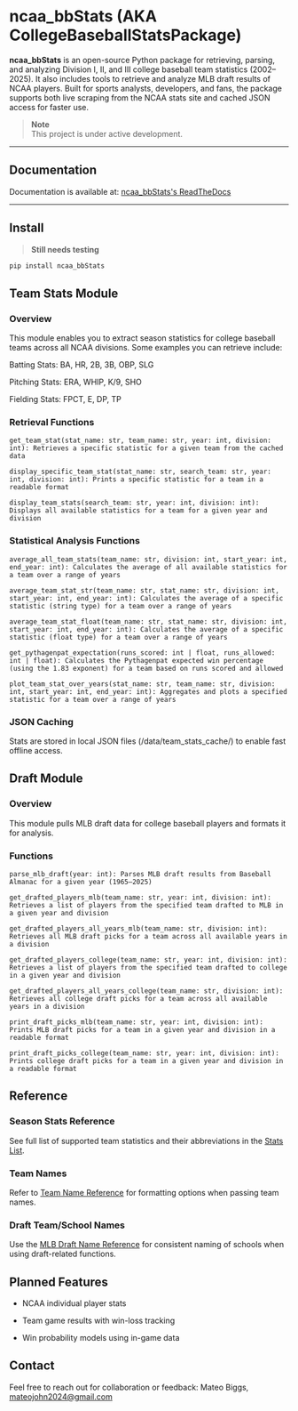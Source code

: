 # ncaa_bbStats (AKA CollegeBaseballStatsPackage)

**ncaa_bbStats** is an open-source Python package for retrieving, parsing, and analyzing Division I, II, and III college baseball team statistics (2002–2025). It also includes tools to retrieve and analyze MLB draft results of NCAA players. Built for sports analysts, developers, and fans, the package supports both live scraping from the NCAA stats site and cached JSON access for faster use.

> **Note**  
> This project is under active development.

---

## Documentation  
Documentation is available at: <a href="https://collegebaseballstatspackage.readthedocs.io/en/latest/index.html" target="_blank">ncaa_bbStats's ReadTheDocs</a>

---

## Install
> **Still needs testing**
```bash
pip install ncaa_bbStats
```
## Team Stats Module
### Overview
This module enables you to extract season statistics for college baseball teams across all NCAA divisions. Some examples you can retrieve include:

Batting Stats: BA, HR, 2B, 3B, OBP, SLG

Pitching Stats: ERA, WHIP, K/9, SHO

Fielding Stats: FPCT, E, DP, TP

### Retrieval Functions
```
get_team_stat(stat_name: str, team_name: str, year: int, division: int): Retrieves a specific statistic for a given team from the cached data
```
```
display_specific_team_stat(stat_name: str, search_team: str, year: int, division: int): Prints a specific statistic for a team in a readable format
```
```
display_team_stats(search_team: str, year: int, division: int): Displays all available statistics for a team for a given year and division
```
### Statistical Analysis Functions
```
average_all_team_stats(team_name: str, division: int, start_year: int, end_year: int): Calculates the average of all available statistics for a team over a range of years
```
```
average_team_stat_str(team_name: str, stat_name: str, division: int, start_year: int, end_year: int): Calculates the average of a specific statistic (string type) for a team over a range of years
```
```
average_team_stat_float(team_name: str, stat_name: str, division: int, start_year: int, end_year: int): Calculates the average of a specific statistic (float type) for a team over a range of years
```
```
get_pythagenpat_expectation(runs_scored: int | float, runs_allowed: int | float): Calculates the Pythagenpat expected win percentage (using the 1.83 exponent) for a team based on runs scored and allowed
```
```
plot_team_stat_over_years(stat_name: str, team_name: str, division: int, start_year: int, end_year: int): Aggregates and plots a specified statistic for a team over a range of years
```
### JSON Caching
Stats are stored in local JSON files (/data/team_stats_cache/) to enable fast offline access.

## Draft Module
### Overview
This module pulls MLB draft data for college baseball players and formats it for analysis.

### Functions
```
parse_mlb_draft(year: int): Parses MLB draft results from Baseball Almanac for a given year (1965–2025)
```
```
get_drafted_players_mlb(team_name: str, year: int, division: int): Retrieves a list of players from the specified team drafted to MLB in a given year and division
```
```
get_drafted_players_all_years_mlb(team_name: str, division: int): Retrieves all MLB draft picks for a team across all available years in a division
```
```
get_drafted_players_college(team_name: str, year: int, division: int): Retrieves a list of players from the specified team drafted to college in a given year and division
```
```
get_drafted_players_all_years_college(team_name: str, division: int): Retrieves all college draft picks for a team across all available years in a division
```
```
print_draft_picks_mlb(team_name: str, year: int, division: int): Prints MLB draft picks for a team in a given year and division in a readable format
```
```
print_draft_picks_college(team_name: str, year: int, division: int): Prints college draft picks for a team in a given year and division in a readable format
```

## Reference
### Season Stats Reference
See full list of supported team statistics and their abbreviations in the <a href="https://collegebaseballstatspackage.readthedocs.io/en/latest/season_stats.html" target="_blank">Stats List</a>.

### Team Names
Refer to <a href="https://collegebaseballstatspackage.readthedocs.io/en/latest/team_names_stats.html" target="_blank">Team Name Reference</a> for formatting options when passing team names.

### Draft Team/School Names
Use the <a href="https://collegebaseballstatspackage.readthedocs.io/en/latest/team_names_mlb.html" target="_blank">MLB Draft Name Reference</a> for consistent naming of schools when using draft-related functions.

## Planned Features
- NCAA individual player stats

- Team game results with win-loss tracking

- Win probability models using in-game data

## Contact
Feel free to reach out for collaboration or feedback:
Mateo Biggs, mateojohn2024@gmail.com
